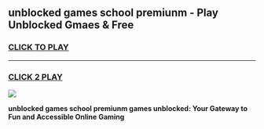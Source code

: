 
## unblocked games school premiunm - Play Unblocked Gmaes & Free
<h3>
<a href="https://premium.freeplayer.one?title=unblocked_games_school_premiunm&ref=19F">CLICK TO PLAY</a></h3>
<hr>

<h3>
<a href="https://premium.freeplayer.one?title=unblocked_games_school_premiunm&ref=19F">CLICK 2 PLAY</a>
  
</h3>

<a href="https://premium.freeplayer.one?title=unblocked_games_school_premiunm&ref=19F/"><img src="https://clearcache.store/games.png"></a>


**unblocked games school premiunm games unblocked: Your Gateway to Fun and Accessible Online Gaming**
